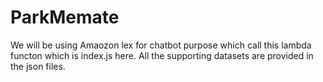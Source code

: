 # ParkMemate

We will be using Amaozon lex for chatbot purpose which call this lambda functon which is index.js here.
All the supporting datasets are provided in the json files.
